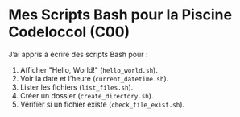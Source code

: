 # Mes Scripts Bash pour la Piscine Codeloccol (C00)

J’ai appris à écrire des scripts Bash pour :
1. Afficher "Hello, World!" (`hello_world.sh`).
2. Voir la date et l’heure (`current_datetime.sh`).
3. Lister les fichiers (`list_files.sh`).
4. Créer un dossier (`create_directory.sh`).
5. Vérifier si un fichier existe (`check_file_exist.sh`).
